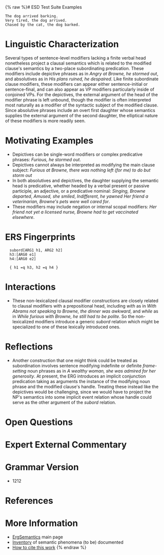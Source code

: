 {% raw %}# ESD Test Suite Examples

    The dog arrived barking.
    Very tired, the dog arrived.
    Chased by the cat, the dog barked.

# Linguistic Characterization

Several types of sentence-level modifiers lacking a finite verbal head
nonetheless project a clausal semantics which is related to the modified
clause's semantics by a two-place subordinating predication. These
modifiers include depictive phrases as in *Angry at Browne, he stormed
out*, and absolutives as in *His plans ruined, he despaired*. Like
finite subordinate clause modifiers, these modifiers can appear either
sentence-initial or sentence-final, and can also appear as VP modifiers
particularly inside of conjoined VPs. For the depictives, the external
argument of the head of the modifier phrase is left unbound, though the
modifier is often interpreted most naturally as a modifier of the
syntactic subject of the modified clause. Since absolutive phrases
include an overt first daughter whose semantics supplies the external
argument of the second daughter, the elliptical nature of these
modifiers is more readily seen.

# Motivating Examples

- Depictives can be single-word modifiers or complex predicative
phrases: *Furious, he stormed out*.
- Depictives cannot always be interpreted as modifying the main clause
subject: *Furious at Browne, there was nothing left (for me) to do
but storm out*
- In both absolutives and depictives, the daughter supplying the
semantic head is predicative, whether headed by a verbal present or
passive participle, an adjective, or a predicative nominal:
*Singing, Browne departed*, *Amused, she smiled*, *Indifferent, he
yawned* *Her friend a veterinarian, Browne's pets were well cared
for*.
- These modifiers may include negation or internal scopal modifiers:
*Her friend not yet a licensed nurse, Browne had to get vaccinated
elsewhere*.

# ERS Fingerprints

      subord[ARG1 h1, ARG2 h2]
      h3:[ARG0 e1]
      h4:[ARG0 e2]
    
      { h1 =q h3, h2 =q h4 }

# Interactions

- These non-lexicalized clausal modifier constructions are closely
related to clausal modifiers with a prepositional head, including
*with* as in *With Abrams not speaking to Browne, the dinner was
awkward*, and *while* as in *While furious with Browne, he still had
to be polite*. So the non-lexicalized modifiers introduce a generic
*subord* relation which might be specialized to one of these
lexically introduced ones.

# Reflections

- Another construction that one might think could be treated as
subordination involves sentence modifying indefinite or definite
*frame-setting* noun phrases as in *A wealthy woman, she was admired
for her generosity*. At present, the ERG introduces an implicit
conjunction predication taking as arguments the instance of the
modifying noun phrase and the modified clause's handle. Treating
these instead like the depictives would be challenging, since we
would have to project the NP's semantics into some implicit event
relation whose handle could serve as the other argument of the
*subord* relation.

# Open Questions

# Expert External Commentary

# Grammar Version

- 1212

# References

# More Information

- [ErgSemantics](../ErgSemantics) main page
- [Inventory](../ErgSemantics_Inventory) of semantic phenomena (to be)
documented
- [How to cite this work](../ErgSemantics_HowToCite)
<update date omitted for speed>{% endraw %}